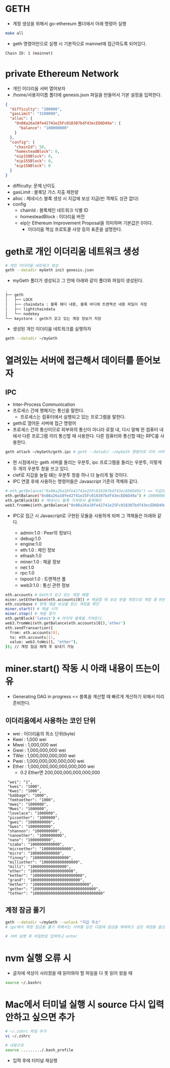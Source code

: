 # GETH

- 계정 생성을 위해서 go-ethereum 폴더에서 아래 명령어 실행

```sh
make all
```

- geth 명령어만으로 실행 시 기본적으로 mainnet에 접근하도록 되어있다.

```sh
Chain ID: 1 (mainnet)
```

# private Ethereum Network

- 개인 이더리움 서버 열어보자
- /home/사용자이름 폴더에 genesis.json 파일을 만들어서 기본 설정을 입력한다.

```json
{
  "difficulty": "200000",
  "gasLimit": "3100000",
  "alloc": {
    "0x08a26a10fe42741e25Fc018307bdf43ecED6D49a": {
      "balance": "100000000"
    }
  },
  "config": {
    "chainId": 50,
    "homesteadBlock": 0,
    "eip150Block": 0,
    "eip155Block": 0,
    "eip158Block": 0
  }
}
```

- difficulty: 문제 난이도
- gasLimit : 블록당 가스 지출 제한량
- alloc : 제네시스 블록 생성 시 지갑에 보상 지급(빈 객체도 상관 없다)
- config
  - chainId : 블록체인 네트워크 식별 ID
  - homesteadBlock : 이더리움 버전
  - eip는 Ethereum Improvement Proposal을 의미하며 기본값은 0이다.
    - 이더리움 핵심 프로토콜 사양 등의 표준을 설명한다.

# geth로 개인 이더리움 네트워크 생성

```sh
# 개인 이더리움 네트워크 생성
geth --datadir myGeth init genesis.json
```

- myGeth 폴더가 생성되고 그 안에 아래와 같이 폴더와 파일이 생성된다.

```sh
.
├── geth
│   ├── LOCK
│   ├── chaindata : 블록 헤더 내용, 블록 바디에 트랜잭션 내용 파일이 저장
│   ├── lightchaindata
│   └── nodekey
└── keystore : geth가 갖고 있는 계정 정보가 저장
```

- 생성된 개인 이더리움 네트워크를 실행하자

```sh
geth --datadir ~/myGeth
```

# 열려있는 서버에 접근해서 데이터를 뜯어보자

## IPC

- Inter-Process Communication
- 프로세스 간에 행해지는 통신을 말한다.
  - 프로세스는 컴퓨터에서 실행되고 있는 프로그램을 말한다.
- geth로 열어둔 서버에 접근 명령어
- 프로세스 간의 통신이므로 외부와의 통신이 아니라 로컬 내, 다시 말해 한 컴퓨터 내에서 다른 프로그램 끼리 통신할 때 사용한다. 다른 컴퓨터와 통신할 때는 RPC를 사용한다.

```sh
geth attach ~/myGeth/geth.ipc # geth --datadir ~/myGeth 명령어로 이미 서버를 열어두어야 할 수 있다.
```

- 현 시점에서는 geth 서버를 돌리는 우분투, ipc 프로그램을 돌리는 우분투, 이렇게 두 개의 우분투 창을 쓰고 있다.
- clef로 지갑을 늘릴 떄는 우분투 창을 하나 더 늘리게 될 것이다.
- IPC 연결 후에 사용하는 명령어들은 Javascript 기준의 객체와 같다.

```sh
# eth.getBalance("0x08a26a10fe42741e25Fc018307bdf43ecED6D49a") => 지갑의 돈을 받아 출력한다. 인자로는 string으로 변환된 지갑주소가 들어간다.
eth.getBalance("0x08a26a10fe42741e25Fc018307bdf43ecED6D49a") # 100000000
eth.getBlock(0) # 제네시스 블록 가져와서 출력해라
web3.fromWei(eth.getBalance("0x08a26a10fe42741e25Fc018307bdf43ecED6D49a"),"ether") # 이 수치만큼의 이더를 갖고 있다.
```

- IPC로 접근 시 Javascript로 구현된 모듈을 사용하게 되며 그 객체들은 아래와 같다.

  - admin:1.0 : Peer의 정보다.
  - debug:1.0
  - engine:1.0
  - eth:1.0 : 체인 정보
  - ethash:1.0
  - miner:1.0 : 채굴 정보
  - net:1.0
  - rpc:1.0
  - txpool:1.0 : 트랜잭션 풀
  - web3:1.0 : 통신 관련 정보

```sh
eth.accounts # Geth가 갖고 있는 계정 배열
miner.setEtherbase(eth.accounts[0]) # 채굴할 때 보상 받을 계정으로 계정 중 0번째 계정을 설정
eth.coinbase # 현재 채굴 보상을 받는 계정을 확인
miner.start() # 채굴 시작
miner.stop() # 채굴 중지
eth.getBlock('latest') # 마지막 블록을 가져온다.
web3.fromWei(eth.getBalance(eth.accounts[0]),'ether')
eth.sendTransaction({
  from: eth.accounts[0],
  to: eth.accounts[1],
  value: web3.toWei(1, "ether"),
}); // 계정 잠금 해제 후 보내기 가능
```

# miner.start() 작동 시 아래 내용이 뜨는이유

- Generating DAG in progress << 블록을 계산할 때 빠르게 계산하기 위해서 미리 준비한다.

## 이더리움에서 사용하는 코인 단위

- wei : 이더리움의 최소 단위(byte)
- Kwei : 1,000 wei
- Mwei : 1,000,000 wei
- Gwei : 1,000,000,000 wei
- TWei : 1,000,000,000,000 wei
- Pwei : 1,000,000,000,000,000 wei
- Ether : 1,000,000,000,000,000,000 wei
  - 0.2 Ether면 200,000,000,000,000,000

```
 "wei": "1",
 "kwei": "1000",
 "Kwei": "1000",
 "babbage": "1000",
 "femtoether": "1000",
 "mwei": "1000000",
 "Mwei": "1000000",
 "lovelace": "1000000",
 "picoether": "1000000",
 "gwei": "1000000000",
 "Gwei": "1000000000",
 "shannon": "1000000000",
 "nanoether": "1000000000",
 "nano": "1000000000",
 "szabo": "1000000000000",
 "microether": "1000000000000",
 "micro": "1000000000000",
 "finney": "1000000000000000",
 "milliether": "1000000000000000",
 "milli": "1000000000000000",
 "ether": "1000000000000000000",
 "kether": "1000000000000000000000",
 "grand": "1000000000000000000000",
 "mether": "1000000000000000000000000",
 "gether": "1000000000000000000000000000",
 "tether": "1000000000000000000000000000000"
```

## 계정 잠금 풀기

```sh
geth --datadir ~/myGeth --unlock "지갑 주소"
# ipc에서 계정 잠금을 풀기 위해서는 서버를 닫은 다음에 잠금을 해제하고 싶은 계정을 옵션으로 하여 다시 서버를 열어야 한다.

# 서버 실행 후 비밀번호 입력하고 enter
```

# nvm 실행 오류 시

- 글자에 색상이 사라졌을 때
  읽어와야 할 파일을 다 못 읽어 왔을 때

```sh
source ~/.bashrc
```

# Mac에서 터미널 실행 시 source 다시 입력안하고 싶으면 추가

```sh
# ~/.zshrc 파일 추가
vi ~/.zshrc

# 내용으로
source ........./.bash_profile
```

- 입력 후에 터미널 재실행
